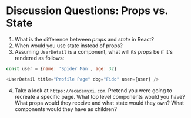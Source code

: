 # Discussion Questions: Props vs. State

1. What is the difference between _props_ and _state_ in React?
2. When would you use state instead of props?
3. Assuming `UserDetail` is a component, what will its _props_ be if it's rendered as follows:

```js
const user = {name: 'Spider Man', age: 32}

<UserDetail title="Profile Page" dog="Fido" user={user} />
```

4. Take a look at `https://academyxi.com`. Pretend you were going
   to recreate a specific page. What top level components would you have? What
   props would they receive and what state would they own? What components would
   they have as children?
